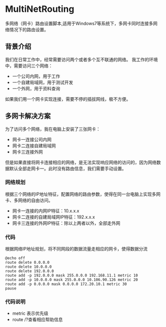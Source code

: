 # MultiNetRouting
多网络（网卡）路由设置脚本,适用于Windows7等系统下，多网卡同时连接多网络情况下的路由设置。

## 背景介绍
我们在日常工作中，经常需要访问两个或者多个互不联通的网络。
我工作的环境中，需要访问三个网络：
- 一个公司内网，用于工作
- 一个自建局域网，用于测试开发
- 一个外网，用于资料查询

如果我们用一个网卡实现连接，需要不停的插拔网线，极不方便。

## 多网卡解决方案
为了访问多个网络，我在电脑上安装了三张网卡：
- 网卡一连接公司内网
- 网卡二连接自建局域网
- 网卡三连接外网

但是如果直接将网卡连接相应的网络，是无法实现响应网络的访问的，因为网络数据默认全部走网卡一。此时没有路由信息，我们需要手动设置。

### 网络规划
根据三个网络的IP地址特征，配置网络的路由参数，使得在同一台电脑上实现多网卡、多网络的自由访问。
- 网卡一连接的内网IP特征：10.x.x.x
- 网卡二连接的自建局域网IP特征：192.x.x.x
- 网卡三连接的外网IP特征：除以上两者以外，全部走外网

### 代码
根据网络IP地址规划，将不同网段的数据流量走相应的网卡，使得数据分流
```
@echo off
route delete 0.0.0.0
route delete 10.0.0.0
route delete 192.0.0.0
route add -p 192.0.0.0 mask 255.0.0.0 192.168.11.1 metric 10
route add -p 10.0.0.0 mask 255.0.0.0 10.106.90.126 metric 20
route add -p 0.0.0.0 mask 0.0.0.0 172.20.10.1 metric 30
pause
```

### 代码说明
- metric 表示优先级
- route /?查看相应帮助信息